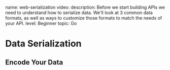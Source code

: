 name: web-serialization
video: 
description: Before we start building APIs we need to understand how to serialize data. We'll look at 3 common data formats, as well as ways to customize those formats to match the needs of your API.
level: Beginner
topic: Go
# Data Serialization
## Encode Your Data

